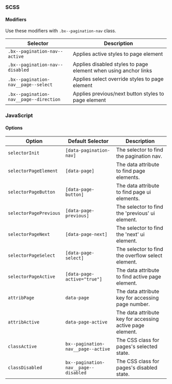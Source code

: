 ### SCSS

#### Modifiers

Use these modifiers with `.bx--pagination-nav` class.

| Selector                               | Description                                                     |
| -------------------------------------- | --------------------------------------------------------------- |
| `.bx--pagination-nav--active`          | Applies active styles to page element                           |
| `.bx--pagination-nav--disabled`        | Applies disabled styles to page element when using anchor links |
| `.bx--pagination-nav__page--select`    | Applies select override styles to page element                  |
| `.bx--pagination-nav__page--direction` | Applies previous/next button styles to page element             |

### JavaScript

#### Options

| Option                 | Default Selector                     | Description                                               |
| ---------------------- | ------------------------------------ | --------------------------------------------------------- |
| `selectorInit`         | `[data-pagination-nav]`              | The selector to find the pagination nav.                  |
| `selectorPageElement`  | `[data-page]`                        | The data attribute to find page elements.                 |
| `selectorPageButton`   | `[data-page-button]`                 | The data attribute to find page ui elements.              |
| `selectorPagePrevious` | `[data-page-previous]`               | The selector to find the 'previous' ui element.           |
| `selectorPageNext`     | `[data-page-next]`                   | The selector to find the 'next' ui element.               |
| `selectorPageSelect`   | `[data-page-select]`                 | The selector to find the overflow select element.         |
| `selectorPageActive`   | `[data-page-active="true"]`          | The data attribute to find active page element.           |
| `attribPage`           | `data-page`                          | The data attribute key for accessing page number.         |
| `attribActive`         | `data-page-active`                   | The data attribute key for accessing active page element. |
| `classActive`          | `bx--pagination-nav__page--active`   | The CSS class for pages's selected state.                 |
| `classDisabled`        | `bx--pagination-nav__page--disabled` | The CSS class for pages's disabled state.                 |

